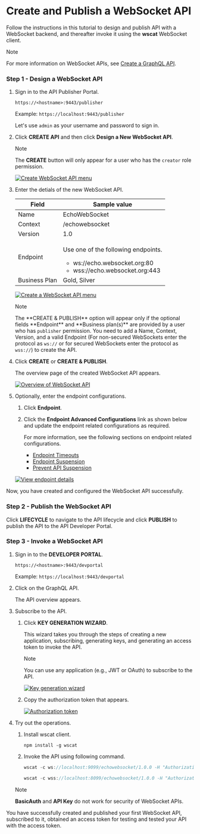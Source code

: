 # Create and Publish a WebSocket API

Follow the instructions in this tutorial to design and publish API with a WebSocket backend, and thereafter invoke it using the **wscat** WebSocket client.

<html>
<div class="admonition note">
<p class="admonition-title">Note</p>
<p>For more information on WebSocket APIs, see <a href="{{base_path}}/Learn/DesignAPI/CreateAPI/create-a-websocket-api">Create a GraphQL API</a>.</p>
</div> 
</html>

### Step 1 - Design a WebSocket API

1. Sign in to the API Publisher Portal.
   
    `https://<hostname>:9443/publisher` 
   
    Example: `https://localhost:9443/publisher`

    Let's use `admin` as your username and password to sign in.

2.  Click **CREATE API** and then click **Design a New WebSocket API**.

     <html><div class="admonition note">
      <p class="admonition-title">Note</p>
      <p>The <b>CREATE</b> button will only appear for a user who has the <code>creator</code> role permission.</p>
      </div>
     </html>
    
     [![Create WebSocket API menu]({{base_path}}/assets/img/Learn/create-websocket-api.jpg)]({{base_path}}/assets/img/Learn/create-websocket-api.jpg)

3.  Enter the detials of the new WebSocket API.

    <table>
    <thead>
    <tr>
    <th>Field</th>
    <th>Sample value</th>
    </tr>
    </thead>
    <tbody>
    <tr>
    <td>Name</td>
    <td>EchoWebSocket</td>
    </tr>
    <tr>
    <td>Context</td>
    <td>/echowebsocket</td>
    </tr>
    <tr>
    <td>Version</td>
    <td>1.0</td>
    </tr>
    <tr>
    <td>Endpoint</td>
    <td><p>
    Use one of the following endpoints.
    <ul>
    <li>ws://echo.websocket.org:80</li>
    <li>wss://echo.websocket.org:443</li>
    </ul></td>
    </tr>
    <tr>
    <td>Business Plan</td>
    <td>Gold, Silver</td>
    </tr>
    </tbody>
    </table>
    
    [![Create a WebSocket API menu]({{base_path}}/assets/img/Learn/create-web-socket-api.jpg)]({{base_path}}/assets/img/Learn/create-web-socket-api.jpg)

    <html>
     <div class="admonition note">
     <p class="admonition-title">Note</p>
     <p>The **CREATE & PUBLISH** option will appear only if the optional fields **Endpoint** and **Business plan(s)** are provided by a user who has <code>publisher</code> permission. You need to add a Name, Context, Version, and a valid Endpoint (For non-secured WebSockets enter the protocol as <code>ws://</code>  or for secured WebSockets enter the protocol as <code>wss://</code>) to create the API.</p>
     </div>
     </html>

4.  Click **CREATE** or **CREATE & PUBLISH**. 

     The overview page of the created WebSocket API appears.

     [![Overview of WebSocket API]({{base_path}}/assets/img/Learn/overview-websocket-api.jpg)]({{base_path}}/assets/img/Learn/overview-websocket-api.jpg)

5.  Optionally, enter the endpoint configurations.

     1. Click **Endpoint**.
     
     2. Click the **Endpoint Advanced Configurations** link as shown below and update the endpoint related configurations as required.
     
         For more information, see the following sections on endpoint related configurations.

         - [Endpoint Timeouts]({{base_path}}/Learn/DesignAPI/Endpoints/Resiliency/endpoint-timeouts)
         - [Endpoint Suspension]({{base_path}}/Learn/DesignAPI/Endpoints/Resiliency/endpoint-suspension)
         - [Prevent API Suspension]({{base_path}}/Learn/DesignAPI/Endpoints/Resiliency/prevent-api-suspension)

     [![View endpoint details]({{base_path}}/assets/img/Learn/endpoint-view-of-websocket-api.jpg)]({{base_path}}/assets/img/Learn/endpoint-view-of-websocket-api.jpg)

Now, you have created and configured the WebSocket API successfully.

### Step 2 - Publish the WebSocket API

Click **LIFECYCLE** to navigate to the API lifecycle and click **PUBLISH** to publish the API to the API Developer Portal.

### Step 3 - Invoke a WebSocket API

1. Sign in to the **DEVELOPER PORTAL**.
   
     `https://<hostname>:9443/devportal` 
   
      Example: `https://localhost:9443/devportal`

2. Click on the GraphQL API.
   
     The API overview appears.

3. Subscribe to the API.

    1. Click **KEY GENERATION WIZARD**.
    
         This wizard takes you through the steps of creating a new application, subscribing, generating keys, and generating an access token to invoke the API. 

         <div class="admonition note">
         <p class="admonition-title">Note</p>
         <p> 
         You can use any application (e.g., JWT or OAuth) to subscribe to the API.
         </p>
         </div>

         [![Key generation wizard]({{base_path}}/assets/img/Learn/websocket-api-credential-page.jpg)]({{base_path}}/assets/img/Learn/websocket-api-credential-page.jpg)

    2. Copy the authorization token that appears.

         [![Authorization token]({{base_path}}/assets/img/Learn/websocket-api-key-generation-wizard.jpg)]({{base_path}}/assets/img/Learn/websocket-api-key-generation-wizard.jpg)

4. Try out the operations.

    1. Install wscat client. 

         `npm install -g wscat`

    2. Invoke the API using following command.
        
         ``` java tab="WS"
         wscat -c ws://localhost:9099/echowebsocket/1.0.0 -H "Authorization: Bearer [accesstoken]" 
         ```

         ``` java tab="WSS"
         wscat -c wss://localhost:8099/echowebsocket/1.0.0 -H "Authorization: Bearer [accesstoken]"
         ```

      <html>
      <div class="admonition note">
      <p class="admonition-title">Note</p>
      <p><b>BasicAuth</b> and <b>API Key</b> do not work for security of WebSocket APIs.</p>
      </div> 
      </html>

You have successfully created and published your first WebSocket API, subscribed to it, obtained an access token for testing and tested your API with the access token.